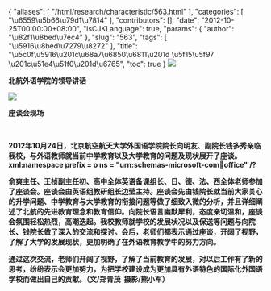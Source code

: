 {
    "aliases": [
        "/html/research/characteristic/563.html"
    ],
    "categories": [
        "\u6559\u5b66\u79d1\u7814"
    ],
    "contributors": [],
    "date": "2012-10-25T00:00:00+08:00",
    "isCJKLanguage": true,
    "params": {
        "author": "\u82f1\u8bed\u7ec4"
    },
    "slug": "563",
    "tags": [
        "\u5916\u8bed\u7279\u8272"
    ],
    "title": "\u5c0f\u5916\u201c\u68a7\u6850\u6811\u201d \u5f15\u5f97 \u201c\u51e4\u51f0\u201d\u6765",
    "toc": true
}
**![](https://cdn.tfls.online/mirror/full/c3b514d41f1a56871583534cc96e67c79b711e72.jpg)**

**北航外语学院的领导讲话**

**![](https://cdn.tfls.online/mirror/full/8a6b3f846f3116656da99f999c075409a69d650b.jpg)**

**座谈会现场**

 

**2012年10月24日，北京航空航天大学外国语学院院长向明友、副院长钱多秀亲临我校，与外语教师就当前中学教育以及大学教育的问题及现状展开了座谈。xml:namespace prefix = o ns = "urn:schemas-microsoft-com:office:office" /?**

**俞爽主任、王桢副主任初、高中全体英语备课组长、日、德、法、西全体老师参加了座谈会。座谈会由英语组教研组长边莹主持。座谈会先由钱院长就当前大家关心的升学问题、中学教育与大学教育的衔接问题等做了细致入微的分析，并且详细阐述了北航的先进教育理念和教育信仰。向院长语言幽默犀利，态度亲切温和，座谈会氛围轻松热烈，高潮迭起。我校教师就学校的发展状况以及保送等问题与向院长、钱院长做了深入的交流和探讨。会后，老师们都表示通过座谈，开阔了视野，了解了大学的发展现状，更加明确了在外语教育教学中的努力方向。** 

**通过这次交流，老师们开阔了视野，了解了当前教育的发展，对以后工作有了新的思考，纷纷表示会更加努力，为把学校建设成为更加具有外语特色的国际化外国语学校而做出自己的贡献。（文/郑青茂  摄影/熊小军）**

